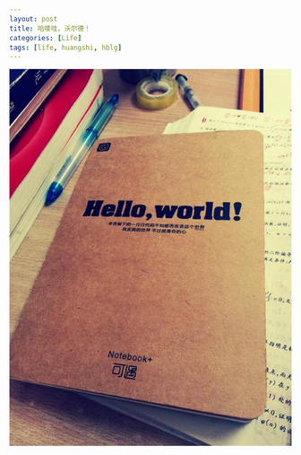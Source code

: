 ```yaml
---
layout: post
title: 哈喽哇，沃尔德！
categories: [Life]
tags: [life, huangshi, hblg]
---
```


![P40719-181618-001_2820852](\media\files\2014\07\19\P40719-181618-001_2820852.jpg)
